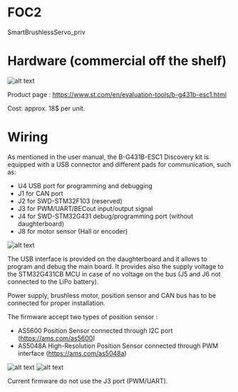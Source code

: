 # FOC2
SmartBrushlessServo_priv


# Hardware (commercial off the shelf)

![alt text](https://github.com/pat92fr/FOC2/blob/main/00-Doc/00-Hardware/pf267025_m.jpg?raw=true)

Product page : https://www.st.com/en/evaluation-tools/b-g431b-esc1.html

Cost: approx. 18$ per unit.

# Wiring

As mentioned in the user manual, the B-G431B-ESC1 Discovery kit is equipped with a USB connector and different pads for communication, such as:
* U4 USB port for programming and debugging
* J1 for CAN port
* J2 for SWD-STM32F103 (reserved)
* J3 for PWM/UART/BECout input/output signal
* J4 for SWD-STM32G431 debug/programming port (without daughterboard)
* J8 for motor sensor (Hall or encoder)

![alt text](https://github.com/pat92fr/FOC2/blob/main/00-Doc/01-Wiring/CaptureSTmanual2.PNG?raw=true)

The USB interface is provided on the daughterboard and it allows to program and debug the main board. It provides also the supply voltage to the STM32G431CB MCU in case of no voltage on the bus (J5 and J6 not connected to the LiPo battery).

Power supply, brushless motor, position sensor and CAN bus has to be connected for proper installation.

The firmware accept two types of position sensor :
* AS5600 Position Sensor connected through I2C port (https://ams.com/as5600)
* AS5048A High-Resolution Position Sensor connected through PWM interface (https://ams.com/as5048a)

![alt text](https://github.com/pat92fr/FOC2/blob/main/00-Doc/01-Wiring/CaptureSTmanual.PNG?raw=true)
![alt text](https://github.com/pat92fr/FOC2/blob/main/00-Doc/01-Wiring/ESCwiring%20v0.01.png?raw=true)

Current firmware do not use the J3 port (PWM/UART).

